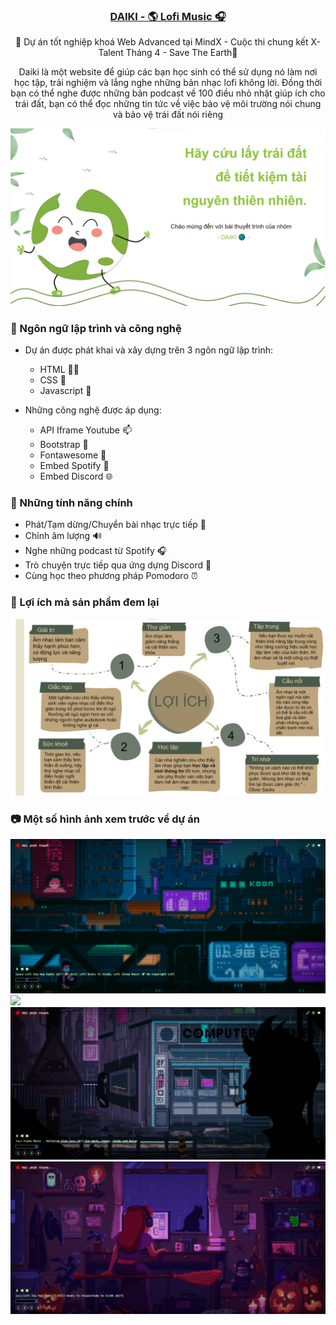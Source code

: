 <h3 align='center'><strong><a href="#" target="_blank">DAIKI - 🌎 Lofi Music 🎧</a></strong></h3>

<p align='center'>🦚 Dự án tốt nghiệp khoá Web Advanced tại MindX - Cuộc thi chung kết X-Talent Tháng 4 - Save The Earth🤙</p>

<p align='center'>Daiki là một website để giúp các bạn học sinh có thể sử dụng nó làm nơi học tập, trải nghiệm và lắng nghe những bản nhạc lofi không lời. Đồng thời bạn có thể nghe được những bản podcast về 100 điều nhỏ nhặt giúp ích cho trái đất, bạn có thể đọc những tin tức về việc bảo vệ môi trường nói chung và bảo vệ trái đất nói riêng</p>

<img src="./bin/cover/savetheearth.png">

### 🍄 Ngôn ngữ lập trình và công nghệ

- Dự án được phát khai và xây dựng trên 3 ngôn ngữ lập trình:

  - HTML 👨‍💻
  - CSS 🎨
  - Javascript 🧉

- Những công nghệ được áp dụng:
  - API Iframe Youtube 📫
  - Bootstrap 💨
  - Fontawesome 🍦
  - Embed Spotify 🔮
  - Embed Discord 🌐

### 🔨 Những tính năng chính

- Phát/Tạm dừng/Chuyển bài nhạc trực tiếp 🔴
- Chỉnh âm lượng 🔊
- Nghe những podcast từ Spotify 🎧
- Trò chuyện trực tiếp qua ứng dựng Discord 💬
- Cùng học theo phương pháp Pomodoro ⏰

### 🍵 Lợi ích mà sản phẩm đem lại

<img src="./bin/cover/benefit.png">

### 📷 Một số hình ảnh xem trước về dự án

<img src="./bin/cover/cover1.png">
<img src="./bin/cover/cover2.png">
<img src="./bin/cover/cover3.png">
<img src="./bin/cover/cover4.png">
